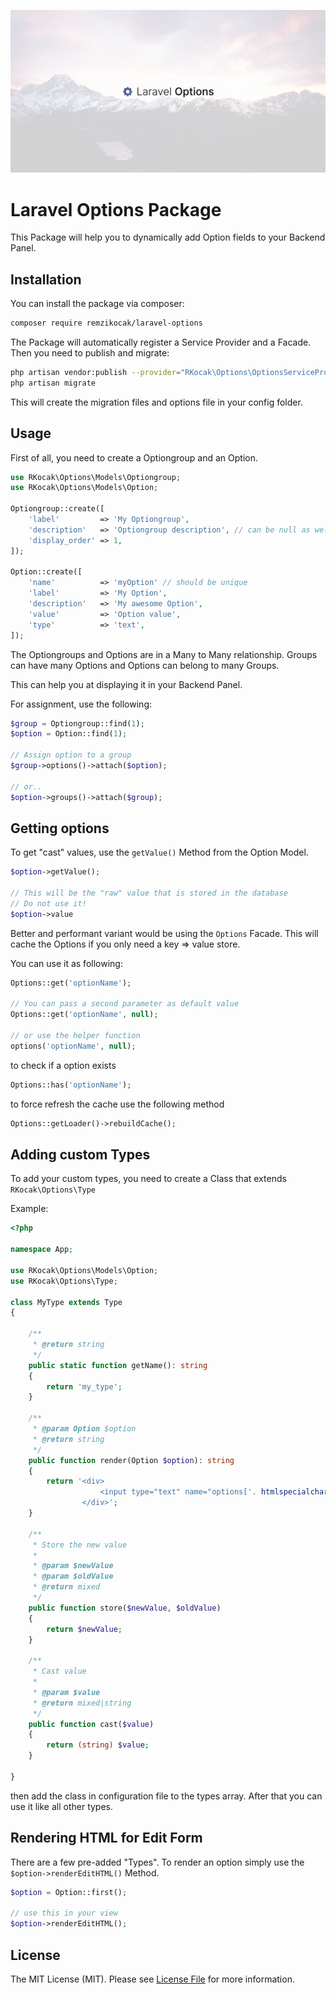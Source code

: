 <p align="center"><img src="/laravel-options.png" alt="Laravel Options"></p>

# Laravel Options Package

This Package will help you to dynamically add Option fields to your Backend Panel.

## Installation
You can install the package via composer:

``` bash
composer require remzikocak/laravel-options
```

The Package will automatically register a Service Provider and a Facade.
Then you need to publish and migrate:

``` bash
php artisan vendor:publish --provider="RKocak\Options\OptionsServiceProvider"
php artisan migrate
```

This will create the migration files and options file in your config folder.

## Usage
First of all, you need to create a Optiongroup and an Option.

``` php
use RKocak\Options\Models\Optiongroup;
use RKocak\Options\Models\Option;

Optiongroup::create([
    'label'         => 'My Optiongroup',
    'description'   => 'Optiongroup description', // can be null as well
    'display_order' => 1,
]);

Option::create([
    'name'          => 'myOption' // should be unique
    'label'         => 'My Option',
    'description'   => 'My awesome Option',
    'value'         => 'Option value',
    'type'          => 'text',
]);
```

The Optiongroups and Options are in a Many to Many relationship.
Groups can have many Options and Options can belong to many Groups.

This can help you at displaying it in your Backend Panel.

For assignment, use the following:
``` php
$group = Optiongroup::find(1);
$option = Option::find(1);

// Assign option to a group
$group->options()->attach($option);

// or..
$option->groups()->attach($group);
```

## Getting options
To get "cast" values, use the ``` getValue() ``` Method from the Option Model.

``` php
$option->getValue();

// This will be the "raw" value that is stored in the database
// Do not use it!
$option->value
```

Better and performant variant would be using the ``` Options ``` Facade.
This will cache the Options if you only need a key => value store.

You can use it as following:

``` php 
Options::get('optionName');

// You can pass a second parameter as default value
Options::get('optionName', null);

// or use the helper function
options('optionName', null);
```

to check if a option exists
``` php
Options::has('optionName');
```

to force refresh the cache use the following method

``` php
Options::getLoader()->rebuildCache();
```

## Adding custom Types
To add your custom types, you need to create a Class that extends ``` RKocak\Options\Type```

Example:
``` php
<?php

namespace App;

use RKocak\Options\Models\Option;
use RKocak\Options\Type;

class MyType extends Type
{

    /**
     * @return string
     */
    public static function getName(): string
    {
        return 'my_type';
    }

    /**
     * @param Option $option
     * @return string
     */
    public function render(Option $option): string
    {
        return '<div>
                    <input type="text" name="options['. htmlspecialchars($option->name) .']" id="options['. htmlspecialchars($option->name) .']" value="'. htmlspecialchars($option->getValue()) .'" class=""/>
                </div>';
    }

    /**
     * Store the new value
     *
     * @param $newValue
     * @param $oldValue
     * @return mixed
     */
    public function store($newValue, $oldValue)
    {
        return $newValue;
    }

    /**
     * Cast value
     *
     * @param $value
     * @return mixed|string
     */
    public function cast($value)
    {
        return (string) $value;
    }

}
```

then add the class in configuration file to the types array.
After that you can use it like all other types.

## Rendering HTML for Edit Form
There are a few pre-added "Types". To render an option simply use the ``` $option->renderEditHTML() ``` Method.

``` php
$option = Option::first();

// use this in your view
$option->renderEditHTML();
```


## License
The MIT License (MIT). Please see [License File](LICENSE.md) for more information.